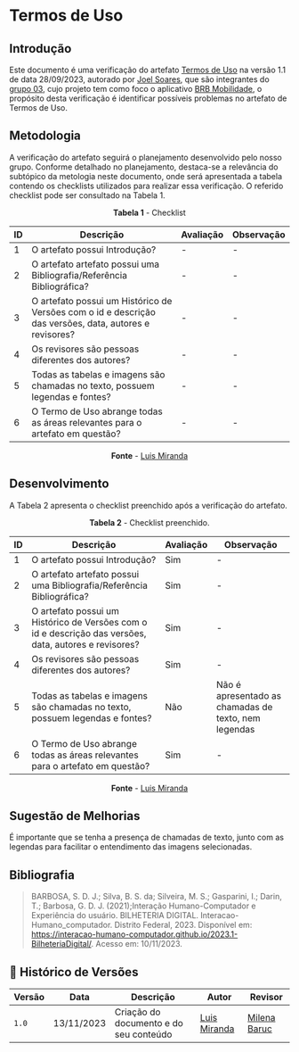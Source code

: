 # Termos de Uso
 
## Introdução
Este documento é uma verificação do artefato [Termos de Uso](https://requisitos-de-software.github.io/2023.2-BRBMobilidade/Planejamento/planejamento-projeto/) na versão 1.1 de data 28/09/2023, autorado por [Joel Soares](https://github.com/JoelSRangel), que são integrantes do [grupo 03](https://requisitos-de-software.github.io/2023.2-BRBMobilidade/), cujo projeto tem como foco o aplicativo [BRB Mobilidade](https://play.google.com/store/apps/details?id=br.com.brb.mobilidade&hl=pt_BR&gl=US&pli=1), o propósito desta verificação é identificar possíveis problemas no artefato de Termos de Uso.

## Metodologia
A verificação do artefato seguirá o planejamento desenvolvido pelo nosso grupo. Conforme detalhado no planejamento, destaca-se a relevância do subtópico da metologia neste documento, onde será apresentada a tabela contendo os checklists utilizados para realizar essa verificação. O referido checklist pode ser consultado na Tabela 1.

<center>

**Tabela 1** - Checklist

| ID  | Descrição     | Avaliação | Observação |
|-----| --------------------------------------------------------------------------------------------------------------- | --------- | --------- |
| 1   | O artefato possui Introdução?                                                                          |  - | - |
| 2   | O artefato artefato possui uma Bibliografia/Referência Bibliográfica?                                  |    -    | - |
| 3   | O artefato possui um Histórico de Versões com o id e descrição das versões, data, autores e revisores? | -       | - |
| 4   | Os revisores são pessoas diferentes dos autores?                                    | -    | - |
| 5   | Todas as tabelas e imagens são chamadas no texto, possuem legendas e fontes?|   - |  - |
| 6   | O Termo de Uso abrange todas as áreas relevantes para o artefato em questão?|  - |  -  | 

**Fonte** - [Luis Miranda](https://github.com/LuisMiranda10)

</center>

## Desenvolvimento
A Tabela 2 apresenta o checklist preenchido após a verificação do artefato.

<center>

**Tabela 2** - Checklist preenchido.

| ID  | Descrição     | Avaliação | Observação |
|-----| --------------------------------------------------------------------------------------------------------------- | --------- | --------- |
| 1   | O artefato possui Introdução?                                                                          |  Sim | - |
| 2   | O artefato artefato possui uma Bibliografia/Referência Bibliográfica?                                  |    Sim    | - |
| 3   | O artefato possui um Histórico de Versões com o id e descrição das versões, data, autores e revisores? | Sim  | - |
| 4   | Os revisores são pessoas diferentes dos autores?                                    | Sim    | - |
| 5   | Todas as tabelas e imagens são chamadas no texto, possuem legendas e fontes?|   Não |  Não é apresentado as chamadas de texto, nem legendas |
| 6   | O Termo de Uso abrange todas as áreas relevantes para o artefato em questão?|  Sim |  -  | 

**Fonte** - [Luis Miranda](https://github.com/LuisMiranda10)

</center>

## Sugestão de Melhorias

É importante que se tenha a presença de chamadas de texto, junto com as legendas para facilitar o entendimento das imagens selecionadas.

## Bibliografia

> BARBOSA, S. D. J.; Silva, B. S. da; Silveira, M. S.; Gasparini, I.; Darin, T.; Barbosa, G. D. J. (2021);Interação Humano-Computador e Experiência do usuário.
> BILHETERIA DIGITAL. Interacao-Humano_computador. Distrito Federal, 2023. Disponível em: <https://interacao-humano-computador.github.io/2023.1-BilheteriaDigital/>. Acesso em: 10/11/2023.<br>

## 📑 Histórico de Versões

| Versão | Data | Descrição | Autor | Revisor |
|--------|------|------------|------|---------|
| `1.0` | 13/11/2023 | Criação do documento e do seu conteúdo |  [Luis Miranda](https://github.com/LuisMiranda10) | [Milena Baruc](https://github.com/MilenaBaruc) | 

